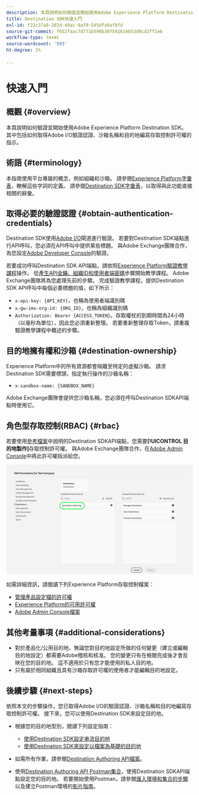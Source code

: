 ```yaml
---
description: 本頁說明如何驗證並開始使用Adobe Experience Platform Destination SDK。 其中包括如何取得Adobe I/O驗證認證、沙箱名稱和目的地編寫存取控制許可權的指示。
title: Destination SDK快速入門
exl-id: f22c37a8-202d-49ac-9af0-545dfa9af8fd
source-git-commit: f652faac7d771b590b30f591616b53d0cd2ff1eb
workflow-type: tm+mt
source-wordcount: '593'
ht-degree: 1%

---
```


# 快速入門

## 概觀 {#overview}

本頁說明如何驗證並開始使用Adobe Experience Platform Destination SDK。 其中包括如何取得Adobe I/O驗證認證、沙箱名稱和目的地編寫存取控制許可權的指示。

## 術語 {#terminology}

本指南使用平台專屬的概念，例如組織和沙箱。 請參閱[Experience Platform字彙表](https://experienceleague.adobe.com/docs/experience-platform/landing/glossary.html)，瞭解這些字詞的定義。 請參閱[Destination SDK字彙表](/help/destinations/destination-sdk/glossary.md)，以取得與此功能直接相關的辭彙。

## 取得必要的驗證認證 {#obtain-authentication-credentials}

Destination SDK使用[Adobe I/O](https://www.adobe.io/)閘道進行驗證。 若要對Destination SDK端點進行API呼叫，您必須在API呼叫中提供某些標題。 與Adobe Exchange團隊合作，為您設定[Adobe Developer Console](https://developer.adobe.com/console)的驗證。

若要成功呼叫Destination SDK API端點，請依照[Experience Platform驗證教學課程](https://experienceleague.adobe.com/docs/experience-platform/landing/platform-apis/api-authentication.html?lang=zh-Hant)操作。 從[產生API金鑰、組織ID和使用者端密碼](https://experienceleague.adobe.com/docs/experience-platform/landing/platform-apis/api-authentication.html#api-ims-secret)步驟開始教學課程。 Adobe Exchange團隊將為您處理先前的步驟。 完成驗證教學課程，提供Destination SDK API呼叫中每個必要標題的值，如下所示：

* `x-api-key: {API_KEY}`，也稱為使用者端識別碼
* `x-gw-ims-org-id: {ORG_ID}`，也稱為組織識別碼
* `Authorization: Bearer {ACCESS_TOKEN}`。存取權杖的到期時間為24小時（以毫秒為單位），因此您必須重新整理。 若要重新整理存取Token，請重複驗證教學課程中概述的步驟。

<!--

### Obtain `Authorization: Bearer {ACCESS_TOKEN}`

To obtain the `{ACCESS_TOKEN}`, you must generate a JWT token and exchange it for the access token. Follow the steps below:

1. Follow the instructions in the [Generate JWT section](https://www.adobe.io/apis/experienceplatform/console/docs.html#!AdobeDocs/adobeio-console/master/credentials.md) in the credentials guide.
2. Follow the instructions in [Step 3: try it](https://www.adobe.io/authentication/auth-methods.html#!AdobeDocs/adobeio-auth/master/AuthenticationOverview/ServiceAccountIntegration.md) in the Service account connection guide.

You now have the required authentication headers `x-api-key: {API_KEY}`, `x-gw-ims-org-id: {ORG_ID}`, and `Authorization: Bearer {ACCESS_TOKEN}`.

>[!NOTE]
>
>The access token has an expiration time of 24 hours, expressed in milliseconds, so you will have to refresh it. To refresh the access token, repeat the steps outlined in this section.

-->

## 目的地擁有權和沙箱 {#destination-ownership}

Experience Platform中的所有資源都會隔離至特定的虛擬沙箱。 請求Destination SDK需要標頭，指定執行操作的沙箱名稱：

* `x-sandbox-name: {SANDBOX_NAME}`

Adobe Exchange團隊會提供您沙箱名稱，您必須在呼叫Destination SDKAPI端點時使用它。

## 角色型存取控制(RBAC) {#rbac}

若要使用[參考檔案](functionality/configuration-options.md)中說明的Destination SDKAPI端點，您需要&#x200B;**[!UICONTROL 目的地製作]**&#x200B;存取控制許可權。 與Adobe Exchange團隊合作，在[Adobe Admin Console](https://adminconsole.adobe.com/)中將此許可權指派給您。

![目的地編寫許可權](./assets/destination-authoring-permission.png)

如需詳細資訊，請閱讀下列Experience Platform存取控制檔案：

* [管理產品設定檔的許可權](/help/access-control/ui/permissions.md)
* [Experience Platform的可用許可權](/help/access-control/home.md#permissions)
* [Adobe Admin Console檔案](https://helpx.adobe.com/tw/enterprise/using/admin-console.html)

## 其他考量事項 {#additional-considerations}

* 對於產品化/公用目的地，無論您對目的地設定所做的任何變更（建立或編輯目的地設定）都需要Adobe稽核和核准。 您的變更只有在檢閱完成後才會反映在您的目的地。 這不適用於只有您才能使用的私人目的地。
* 只有屬於相同組織且具有沙箱存取許可權的使用者才能編輯目的地設定。

## 後續步驟 {#next-steps}

依照本文的步驟操作，您已取得Adobe I/O的驗證認證、沙箱名稱和目的地編寫存取控制許可權。 接下來，您可以使用Destination SDK來設定目的地。

* 根據您的目的地型別，閱讀下列設定指南：

   * [使用Destination SDK設定串流目的地](guides/configure-destination-instructions.md)
   * [使用Destination SDK來設定以檔案為基礎的目的地](guides/configure-file-based-destination-instructions.md)

* 如需所有作業，請參閱[Destination Authoring API檔案](https://www.adobe.io/experience-platform-apis/references/destination-authoring/)。
* 使用[Destination Authoring API Postman集合](https://github.com/adobe/experience-platform-postman-samples/blob/master/apis/experience-platform/Destination%20Authoring%20API.postman_collection.json)，使用Destination SDKAPI端點設定您的目的地。 若要開始使用Postman，請參閱[匯入環境和集合的步驟](https://learning.postman.com/docs/getting-started/importing-and-exporting-data/)以及建立Postman環境的[影片指南](https://video.tv.adobe.com/v/28832)。
